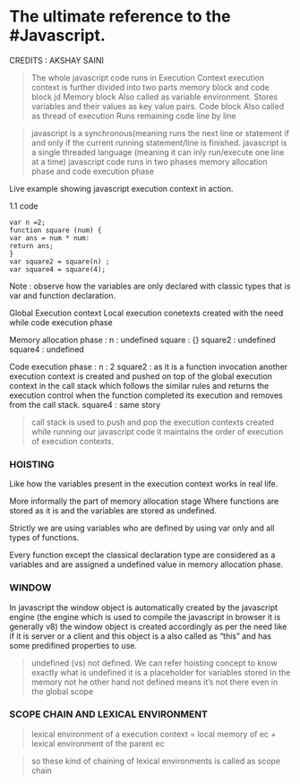 
# The ultimate reference to the #Javascript.

CREDITS : AKSHAY SAINI



> The whole javascript code runs in Execution Context 
> execution context is further divided into two parts memory block and code block
jd
Memory block
Also called as variable environment.
Stores variables and their values as key value pairs.
Code block
Also called as thread of execution
Runs remaining code line by line

> javascript is a synchronous(meaning runs the next line or statement if and only if the current running statement/line is finished.
> javascript is a single threaded language (meaning it can inly run/execute one line at a time)
> javascript code runs in two phases memory allocation phase and code execution phase

Live example showing javascript execution context in action.


1.1 code

    var n =2;
    function square (num) {
    var ans = num * num:
    return ans;
    }
    var square2 = square(n) ;
    var square4 = square(4);
  
Note : observe how the variables are only declared with classic types that is var and function declaration.

Global Execution context 
Local execution conetexts created with the need while code execution phase










Memory allocation phase : 
n : undefined
square : {}
square2 : undefined
square4 : undefined

Code execution phase : 
n : 2
square2 : as it is a function invocation another execution context is created and pushed on top of the global execution context in the call stack which follows the similar rules and returns the execution control when the function completed its execution and removes from the call stack.
square4 : same story














> call stack is used to push and pop the execution contexts created while running our javascript code it maintains the order of execution of execution contexts.


### HOISTING

Like how the variables present in the execution context works in real life.

More informally the part of memory allocation stage 
Where functions are stored as it is and the variables are stored as undefined.

Strictly we are using variables who are defined by using var only and all types of functions.

Every function except the classical declaration type are considered as a variables and are assigned a undefined value in memory allocation phase.





### WINDOW

In javascript the window object is automatically created by the javascript engine (the engine which is used to compile the javascript in browser it is generally v8) the window object is created accordingly as per the need like if it is server or a client and this object is a also called as “this” and has some predifined properties to use.


> undefined (vs) not defined. We can refer hoisting concept to know exactly what is undefined it is a placeholder for variables stored In the memory not he other hand not defined means it’s not there even in the global scope


### SCOPE CHAIN AND LEXICAL ENVIRONMENT

> lexical environment of a execution context = local memory of ec  + lexical environment of the parent ec

> so these kind of chaining of lexical environments is called as scope chain
